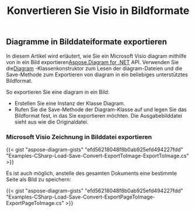 ﻿---
title:  Konvertieren Sie Visio in Bildformate
linktitle: Konvertieren Sie Visio in Bilder
type: docs
weight: 20
url: /de/net/convert-visio-to-image/
description: This topic show you how to Aspose.Diagram allows to convert Visio to various images formats. Convert Visio,VSD, VSS, VDW, VST, VSDX, VSSX, VSTX, VSDM, VSTM,VSSM to PNG, JPEG, BMP images with a few lines of code.
---
## **Diagramme in Bilddateiformate exportieren**
 In diesem Artikel wird erläutert, wie Sie ein Microsoft Visio diagram mithilfe von in ein Bild exportieren[Aspose.Diagram for .NET](https://products.aspose.com/diagram/net/) API. Verwenden Sie die[Diagram](http://www.aspose.com/api/net/diagram/aspose.diagram/diagram) -Klassenkonstruktor zum Lesen der diagram-Dateien und die Save-Methode zum Exportieren von diagram in ein beliebiges unterstütztes Bildformat.

So exportieren Sie eine diagram in ein Bild:

- Erstellen Sie eine Instanz der Klasse Diagram.
- Rufen Sie die Save-Methode der Diagram-Klasse auf und legen Sie das Bildformat fest, in das Sie exportieren möchten. Die Ausgabebilddatei sieht aus wie die Originaldatei.
### **Microsoft Visio Zeichnung in Bilddatei exportieren**
{{< gist "aspose-diagram-gists" "efd56218048f8b0ab925efd494227fdd" "Examples-CSharp-Load-Save-Convert-ExportToImage-ExportToImage.cs" >}}

Es ist auch möglich, anstelle des gesamten Dokuments eine bestimmte Seite als Bild zu speichern:

{{< gist "aspose-diagram-gists" "efd56218048f8b0ab925efd494227fdd" "Examples-CSharp-Load-Save-Convert-ExportPageToImage-ExportPageToImage.cs" >}}